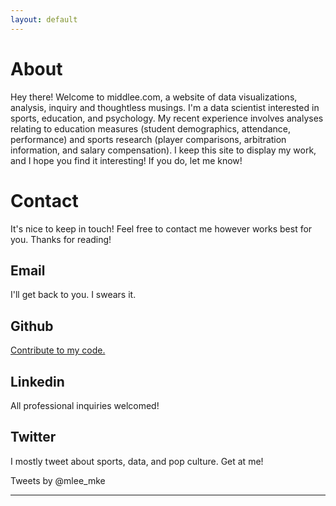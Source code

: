 ```yaml
---
layout: default
---
```

<div class="row">
<div class="container">
<h1>About</h1>
<div class="col-md-12">
<p class="text-left">
Hey there! Welcome to middlee.com, a website of data visualizations, analysis, inquiry and thoughtless musings. I'm a data scientist interested in sports, education, and psychology. My recent experience involves analyses relating to education measures (student demographics, attendance, performance) and sports research (player comparisons, arbitration information, and salary compensation). I keep this site to display my work, and I hope you find it interesting! If you do, let me know!</p></div></div>
</div>
<h1>Contact</h1>
<p class="text-left">It's nice to keep in touch! Feel free to contact me however works best for you. Thanks for reading!</p>
<div class="row">
<div class="container">
<div class=".col-md-6">
<h2>Email</h2>
<p class="text-left">I'll get back to you. I swears it.</p>


<h2>Github</h2>
<p class="text-left"><a href="https://github.com/mdlee12">Contribute to my code.</a></p></div>
<div class=".col-md-6">
<h2>Linkedin</h2>
<p class="text-left">All professional inquiries welcomed!</p>
<script src="//platform.linkedin.com/in.js" type="text/javascript"></script>
<script type="IN/MemberProfile" data-id="https://www.linkedin.com/in/middlee" data-format="inline" data-related="false"></script>
<h2>Twitter</h2>
<p class="text-left">I mostly tweet about sports, data, and pop culture. Get at me!</p>
<div class="twitter-timeline"  href="https://twitter.com/mlee_mke" data-widget-id="568835700255363072">Tweets by @mlee_mke</a>
	<script>!function(d,s,id){var js,fjs=d.getElementsByTagName(s)[0],p=/^http:/.test(d.location)?'http':'https';if(!d.getElementById(id)){js=d.createElement(s);js.id=id;js.src=p+"://platform.twitter.com/widgets.js";fjs.parentNode.insertBefore(js,fjs);}}(document,"script","twitter-wjs");</script>
</div>
</div>
</div>
</div>
<hr>
